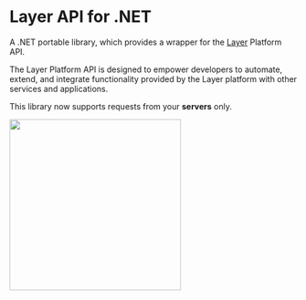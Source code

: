 # Layer API for .NET

A .NET portable library, which provides a wrapper for the [Layer](https://layer.com) Platform API.

The Layer Platform API is designed to empower developers to automate, extend, and integrate functionality provided by the Layer platform with other services and applications.

This library now supports requests from your **servers** only.


<image src="https://ci.appveyor.com/api/projects/status/wtgi3krjvras3nji/branch/master?svg=true" width="300">
